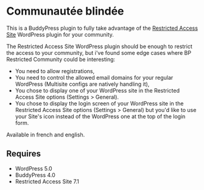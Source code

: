 Communautée blindée
===================

This is a BuddyPress plugin to fully take advantage of the [Restricted Access Site](https://wordpress.org/plugins/restricted-site-access/) WordPress plugin for your community.

The Restricted Access Site WordPress plugin should be enough to restrict the access to your community, but i've found some edge cases where BP Restricted Community could be interesting:
- You need to allow registrations,
- You need to control the allowed email domains for your regular WordPress (Multisite configs are natively handling it),
- You chose to display one of your WordPress site in the Restricted Access Site options (Settings > General).
- You chose to display the login screen of your WordPress site in the Restricted Access Site options (Settings > General) but you'd like to use your Site's icon instead of the WordPress one at the top of the login form.

Available in french and english.


Requires
--------

+ WordPress 5.0
+ BuddyPress 4.0
+ Restricted Access Site 7.1

